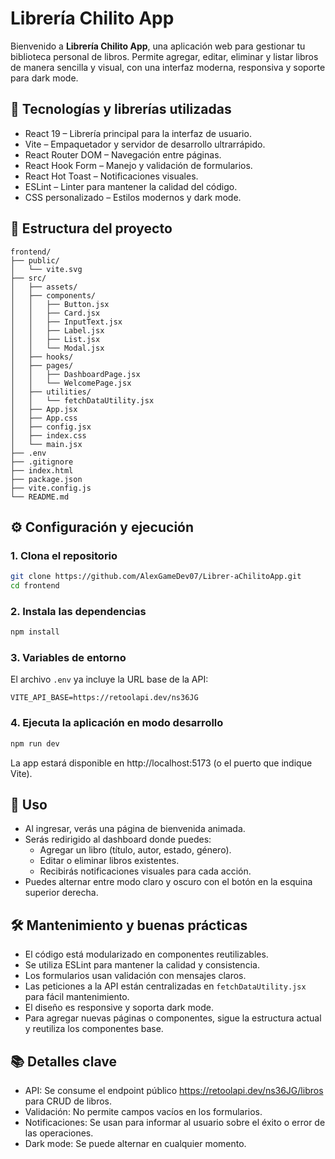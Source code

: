 # Librería Chilito App

Bienvenido a **Librería Chilito App**, una aplicación web para gestionar tu biblioteca personal de libros. Permite agregar, editar, eliminar y listar libros de manera sencilla y visual, con una interfaz moderna, responsiva y soporte para dark mode.

## 🚀 Tecnologías y librerías utilizadas

- React 19 – Librería principal para la interfaz de usuario.
- Vite – Empaquetador y servidor de desarrollo ultrarrápido.
- React Router DOM – Navegación entre páginas.
- React Hook Form – Manejo y validación de formularios.
- React Hot Toast – Notificaciones visuales.
- ESLint – Linter para mantener la calidad del código.
- CSS personalizado – Estilos modernos y dark mode.

## 📁 Estructura del proyecto

```
frontend/
├── public/
│   └── vite.svg
├── src/
│   ├── assets/
│   ├── components/
│   │   ├── Button.jsx
│   │   ├── Card.jsx
│   │   ├── InputText.jsx
│   │   ├── Label.jsx
│   │   ├── List.jsx
│   │   └── Modal.jsx
│   ├── hooks/
│   ├── pages/
│   │   ├── DashboardPage.jsx
│   │   └── WelcomePage.jsx
│   ├── utilities/
│   │   └── fetchDataUtility.jsx
│   ├── App.jsx
│   ├── App.css
│   ├── config.jsx
│   ├── index.css
│   └── main.jsx
├── .env
├── .gitignore
├── index.html
├── package.json
├── vite.config.js
└── README.md
```

## ⚙️ Configuración y ejecución

### 1. Clona el repositorio
```bash
git clone https://github.com/AlexGameDev07/Librer-aChilitoApp.git
cd frontend
```

### 2. Instala las dependencias
```bash
npm install
```

### 3. Variables de entorno

El archivo `.env` ya incluye la URL base de la API:
```
VITE_API_BASE=https://retoolapi.dev/ns36JG
```

### 4. Ejecuta la aplicación en modo desarrollo
```bash
npm run dev
```

La app estará disponible en http://localhost:5173 (o el puerto que indique Vite).

## 📝 Uso

- Al ingresar, verás una página de bienvenida animada.
- Serás redirigido al dashboard donde puedes:
  - Agregar un libro (título, autor, estado, género).
  - Editar o eliminar libros existentes.
  - Recibirás notificaciones visuales para cada acción.
- Puedes alternar entre modo claro y oscuro con el botón en la esquina superior derecha.

## 🛠️ Mantenimiento y buenas prácticas

- El código está modularizado en componentes reutilizables.
- Se utiliza ESLint para mantener la calidad y consistencia.
- Los formularios usan validación con mensajes claros.
- Las peticiones a la API están centralizadas en `fetchDataUtility.jsx` para fácil mantenimiento.
- El diseño es responsive y soporta dark mode.
- Para agregar nuevas páginas o componentes, sigue la estructura actual y reutiliza los componentes base.

## 📚 Detalles clave

- API: Se consume el endpoint público https://retoolapi.dev/ns36JG/libros para CRUD de libros.
- Validación: No permite campos vacíos en los formularios.
- Notificaciones: Se usan para informar al usuario sobre el éxito o error de las operaciones.
- Dark mode: Se puede alternar en cualquier momento.
